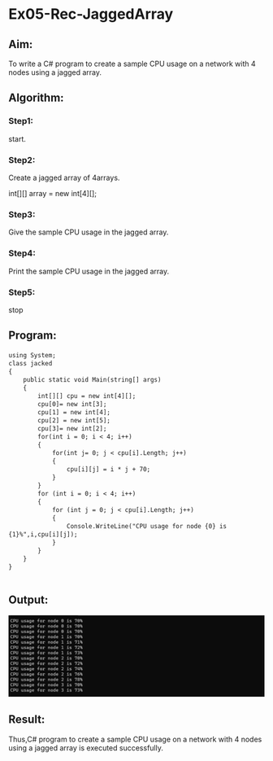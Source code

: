 # Ex05-Rec-JaggedArray
## Aim:
To write a C# program to create a sample CPU usage on a network with 4 nodes using a jagged array.
## Algorithm:
### Step1:
start.

### Step2:
Create a jagged array of 4arrays.

int[][] array = new int[4][];

### Step3:
Give the sample CPU usage in the jagged array.

### Step4:
Print the sample CPU usage in the jagged array.

### Step5:
stop


## Program:
```
using System;
class jacked
{
    public static void Main(string[] args)
    {
        int[][] cpu = new int[4][];
        cpu[0]= new int[3];
        cpu[1] = new int[4];
        cpu[2] = new int[5];
        cpu[3]= new int[2];
        for(int i = 0; i < 4; i++)
        {
            for(int j= 0; j < cpu[i].Length; j++)
            {
                cpu[i][j] = i * j + 70;
            }
        }
        for (int i = 0; i < 4; i++)
        {
            for (int j = 0; j < cpu[i].Length; j++)
            {
                Console.WriteLine("CPU usage for node {0} is {1}%",i,cpu[i][j]);
            }
        }
    }
}


```

## Output:
![1](1.png)
## Result:
Thus,C# program to create a sample CPU usage on a network with 4 nodes using a jagged array is executed successfully.
